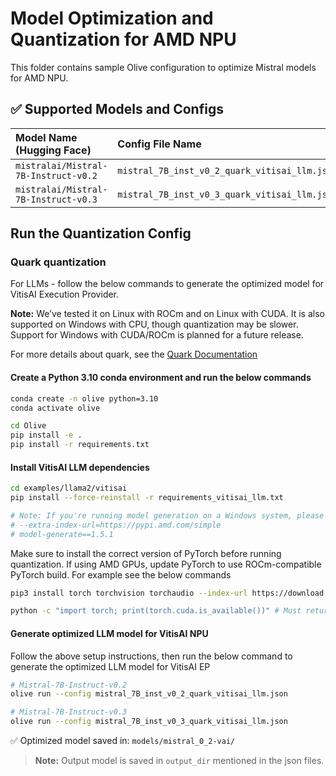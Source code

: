 # Model Optimization and Quantization for AMD NPU
This folder contains sample Olive configuration to optimize Mistral models for AMD NPU.

## ✅ Supported Models and Configs

| Model Name (Hugging Face)                         | Config File Name                  |
|:--------------------------------------------------|:----------------------------------|
| `mistralai/Mistral-7B-Instruct-v0.2`              | `mistral_7B_inst_v0_2_quark_vitisai_llm.json`  |
| `mistralai/Mistral-7B-Instruct-v0.3`              | `mistral_7B_inst_v0_3_quark_vitisai_llm.json`  |

## **Run the Quantization Config**

### **Quark quantization**

For LLMs - follow the below commands to generate the optimized model for VitisAI Execution Provider.

**Note:** We’ve tested it on Linux with ROCm and on Linux with CUDA. It is also supported on Windows with CPU, though quantization may be slower. Support for Windows with CUDA/ROCm is planned for a future release.

For more details about quark, see the [Quark Documentation](https://quark.docs.amd.com/latest/)

#### Create a Python 3.10 conda environment and run the below commands
```bash
conda create -n olive python=3.10
conda activate olive
```

```bash
cd Olive
pip install -e .
pip install -r requirements.txt
```

#### Install VitisAI LLM dependencies

```bash
cd examples/llama2/vitisai
pip install --force-reinstall -r requirements_vitisai_llm.txt

# Note: If you're running model generation on a Windows system, please uncomment the following line in requirements_vitisai_llm.txt:
# --extra-index-url=https://pypi.amd.com/simple
# model-generate==1.5.1
```
Make sure to install the correct version of PyTorch before running quantization. If using AMD GPUs, update PyTorch to use ROCm-compatible PyTorch build. For example see the below commands

```bash
pip3 install torch torchvision torchaudio --index-url https://download.pytorch.org/whl/rocm6.1

python -c "import torch; print(torch.cuda.is_available())" # Must return `True`
```
#### Generate optimized LLM model for VitisAI NPU
Follow the above setup instructions, then run the below command to generate the optimized LLM model for VitisAI EP

```bash
# Mistral-7B-Instruct-v0.2
olive run --config mistral_7B_inst_v0_2_quark_vitisai_llm.json

# Mistral-7B-Instruct-v0.3
olive run --config mistral_7B_inst_v0_3_quark_vitisai_llm.json
```

✅ Optimized model saved in: `models/mistral_0_2-vai/`
> **Note:** Output model is saved in `output_dir` mentioned in the json files.
